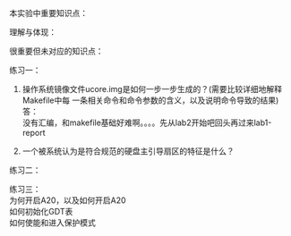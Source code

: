 本实验中重要知识点：  



理解与体现：  


很重要但未对应的知识点：  


练习一：  
1. 操作系统镜像文件ucore.img是如何一步一步生成的？(需要比较详细地解释Makefile中每
一条相关命令和命令参数的含义，以及说明命令导致的结果)  
答：  
没有汇编，和makefile基础好难啊。。。。先从lab2开始吧回头再过来lab1-report  


2. 一个被系统认为是符合规范的硬盘主引导扇区的特征是什么？  

练习二：  

练习三：  
为何开启A20，以及如何开启A20  
如何初始化GDT表  
如何使能和进入保护模式  

